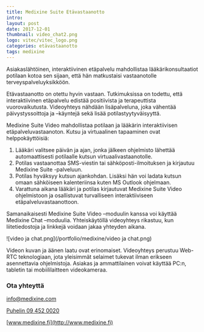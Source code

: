 ```yaml
---
title: Medixine Suite Etävastaanotto
intro: 
layout: post
date: 2017-12-01
thumbnail: video_chat2.png
logo: vitec/vitec_logo.png
categories: etävastaanotto
tags: medixine
---
```


Asiakaslähtöinen, interaktiivinen etäpalvelu mahdollistaa lääkärikonsultaatiot potilaan kotoa sen sijaan, että hän matkustaisi vastaanotolle terveyspalveluyksikköön.  

Etävastaanotto on otettu hyvin vastaan. Tutkimuksissa on todettu, että interaktiivinen etäpalvelu edistää positiivista ja terapeuttista vuorovaikutusta. Videoyhteys nähdään lisäpalveluna, joka vähentää päivystyssoittoja ja –käyntejä sekä lisää potilastyytyväisyyttä.  

Medixine Suite Video mahdollistaa potilaan ja lääkärin interaktiivisen etäpalveluvastaanoton. Kutsu ja virtuaalinen tapaaminen ovat helppokäyttöisiä:

1. Lääkäri valitsee päivän ja ajan, jonka jälkeen ohjelmisto lähettää automaattisesti potilaalle kutsun virtuaalivastaanotolle.
2. Potilas vastaanottaa SMS-viestin tai sähköposti-ilmoituksen ja kirjautuu Medixine Suite -palveluun.
3. Potilas hyväksyy kutsun ajankohdan. Lisäksi hän voi ladata kutsun omaan sähköiseen kalenteriinsa kuten MS Outlook ohjelmaan.
4. Varattuna aikana lääkäri ja potilas kirjautuvat Medixine Suite Video ohjelmistoon ja osallistuvat turvalliseen interaktiiviseen etäpalveluvastaanottoon.

Samanaikaisesti Medixine Suite Video –moduulin kanssa voi käyttää Medixine Chat –moduulia. Yhteiskäytöllä videoyhteys rikastuu, kun liitetiedostoja ja linkkejä voidaan jakaa yhteyden aikana.

![video ja chat.png](/portfolio/medixine/video ja chat.png)  

Videon kuvan ja äänen laatu ovat erinomaiset. Videoyhteys perustuu Web-RTC teknologiaan, jota yleisimmät selaimet tukevat ilman erikseen asennettavia ohjelmistoja. Asiakas ja ammattilainen voivat käyttää PC:n, tabletin tai mobiililaitteen videokameraa. 

### Ota yhteyttä

[info@medixine.com](mailto://info@medixine.com)  

[Puhelin 09 452 0020](tel://+35894520020)  

[www.medixine.fi](http://www.medixine.fi)


